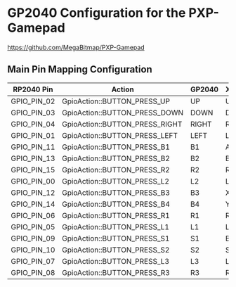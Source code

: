 # GP2040 Configuration for the PXP-Gamepad

<https://github.com/MegaBitmap/PXP-Gamepad>

## Main Pin Mapping Configuration

| RP2040 Pin | Action                        | GP2040 | Xinput | Switch | PS3/4/5  | Dinput | Arcade |
|------------|-------------------------------|--------|--------|--------|----------|--------|--------|
| GPIO_PIN_02| GpioAction::BUTTON_PRESS_UP   | UP     | UP     | UP     | UP       | UP     | UP     |
| GPIO_PIN_03| GpioAction::BUTTON_PRESS_DOWN | DOWN   | DOWN   | DOWN   | DOWN     | DOWN   | DOWN   |
| GPIO_PIN_04| GpioAction::BUTTON_PRESS_RIGHT| RIGHT  | RIGHT  | RIGHT  | RIGHT    | RIGHT  | RIGHT  |
| GPIO_PIN_01| GpioAction::BUTTON_PRESS_LEFT | LEFT   | LEFT   | LEFT   | LEFT     | LEFT   | LEFT   |
| GPIO_PIN_11| GpioAction::BUTTON_PRESS_B1   | B1     | A      | B      | Cross    | 2      | K1     |
| GPIO_PIN_13| GpioAction::BUTTON_PRESS_B2   | B2     | B      | A      | Circle   | 3      | K2     |
| GPIO_PIN_15| GpioAction::BUTTON_PRESS_R2   | R2     | RT     | ZR     | R2       | 8      | K3     |
| GPIO_PIN_00| GpioAction::BUTTON_PRESS_L2   | L2     | LT     | ZL     | L2       | 7      | K4     |
| GPIO_PIN_12| GpioAction::BUTTON_PRESS_B3   | B3     | X      | Y      | Square   | 1      | P1     |
| GPIO_PIN_14| GpioAction::BUTTON_PRESS_B4   | B4     | Y      | X      | Triangle | 4      | P2     |
| GPIO_PIN_06| GpioAction::BUTTON_PRESS_R1   | R1     | RB     | R      | R1       | 6      | P3     |
| GPIO_PIN_05| GpioAction::BUTTON_PRESS_L1   | L1     | LB     | L      | L1       | 5      | P4     |
| GPIO_PIN_09| GpioAction::BUTTON_PRESS_S1   | S1     | Back   | Minus  | Select   | 9      | Coin   |
| GPIO_PIN_10| GpioAction::BUTTON_PRESS_S2   | S2     | Start  | Plus   | Start    | 10     | Start  |
| GPIO_PIN_07| GpioAction::BUTTON_PRESS_L3   | L3     | LS     | LS     | L3       | 11     | LS     |
| GPIO_PIN_08| GpioAction::BUTTON_PRESS_R3   | R3     | RS     | RS     | R3       | 12     | RS     |